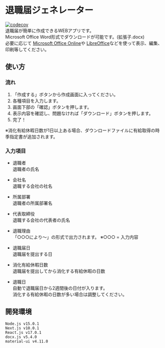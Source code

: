 # 退職届ジェネレーター
[![codecov](https://codecov.io/gh/ebina4yaka/resignation-report-generater-jp/branch/main/graph/badge.svg)](https://codecov.io/gh/ebina4yaka/resignation-report-generater-jp)  
退職届が簡単に作成できるWEBアプリです。  
Microsoft Office Word形式でダウンロードが可能です。(拡張子.docx)  
必要に応じて
[Microsoft Office Online](https://www.microsoft.com/ja-jp/microsoft-365/free-office-online-for-the-web)や
[LibreOffice](https://ja.libreoffice.org/)などを使って表示、編集、印刷等してください。

## 使い方

### 流れ

1. 「作成する」ボタンから作成画面に入ってください。
1. 各種項目を入力します。
1. 画面下部の「確認」ボタンを押します。
1. 表示内容を確認し、問題なければ「ダウンロード」ボタンを押します。
1. 完了！

※消化有給休暇日数が1日以上ある場合、ダウンロードファイルに有給取得の時季指定書が追加されます。

### 入力項目

- 退職者  
  退職者の氏名

- 会社名  
  退職する会社の社名

- 所属部署  
  退職者の所属部署名

- 代表取締役  
  退職する会社の代表者の氏名

 - 退職理由  
  「○○○により～」の形式で出力されます。
   ※○○○ = 入力内容

- 退職届日  
  退職届を提出する日

- 消化有給休暇日数  
  退職届を提出してから消化する有給休暇の日数

- 退職日  
  自動で退職届日から2週間後の日付が入ります。  
  消化する有給休暇の日数が多い場合は調整してください。
  
## 開発環境

```
Node.js v15.0.1
Next.js v10.0.1
React.js v17.0.1
docx.js v5.4.0
material-ui v4.11.0
```

